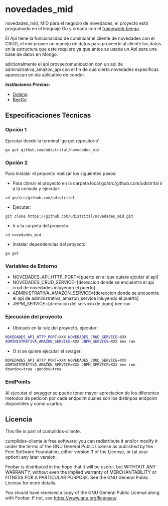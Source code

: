 # novedades_mid
novedades_mid, MID para el negocio de novedades, el proyecto está programado en el lenguaje Go y creado con el [framework beego](https://beego.me/).

El Api tiene la funcionalidad de cominicar el cliente de novedades con el CRUD, el mid provee un manejo de datos para proveerle al cliente los datos en la estructura que este requiere ya que antes se usaba un Api para una base de datos en Mongo.

adicionalmente el api proveecomunicacion con un api de administrativa_amazon_api con el fin de que cierta novedades especificas aparezcan en ela aplicativo de condor.

***Instlaciones Previas:***
* [Golang](https://github.com/udistrital/introduccion_oas/blob/master/instalacion_de_herramientas/golang.md)
* [BeeGo](https://github.com/udistrital/introduccion_oas/blob/master/instalacion_de_herramientas/beego.md)


## Especificaciones Técnicas

### Opción 1
Ejecutar desde la terminal 'go get repositorio':

```shell
go get github.com/udistrital/novedades_mid
```
### Opción 2
Para instalar el proyecto realizar los siguientes pasos:
- Para clonar el proyecto en la carpeta local go/src/github.com/udistrital ir a la consola y ejecutar:
```shell
cd go/src/github.com/udistrital
```
- Ejecutar:
```shell
git clone https://github.com/udistrital/novedades_mid.git
```

- Ir a la carpeta del proyecto:
```shell
cd novedades_mid
```

- Instalar dependencias del proyecto:
```shell
go get
```

### Variables de Entorno

- NOVEDADES_API_HTTP_PORT=[puerto en el que quiere ejcutar el api]
- NOVEDADES_CRUD_SERVICE=[dereccion donde se encuentra el api crud de novedades inluyendo el puerto]
- ADMINISTRATIVA_AMAZON_SERVICE=[dereccion donde se encuentra el api de administrativa_amazon_service inluyendo el puerto]
- JBPM_SERVICE=[direccion del servicio de jbpm] bee run


### Ejecución del proyecto

* Ubicado en la raíz del proyecto, ejecutar:
```bash
NOVEDADES_API_HTTP_PORT=XXX NOVEDADES_CRUD_SERVICE=XXX
ADMINISTRATIVA_AMAZON_SERVICE=XXX JBPM_SERVICE=XXX bee run
```
* O si se quiere ejecutar el swager:
```shell
NOVEDADES_API_HTTP_PORT=XXX NOVEDADES_CRUD_SERVICE=XXX
ADMINISTRATIVA_AMAZON_SERVICE=XXX JBPM_SERVICE=XXX bee run -downdoc=true -gendoc=true
```

### EndPoints

Al ejecutar el swagger se puede tener mayor apreciacion de los diferentes metodos de peticion por cada endpoint cuales son los distinpos endpoint disponibles y como usarlos.


## Licencia

This file is part of cumplidos-cliente.

cumplidos-cliente is free software: you can redistribute it and/or modify it under the terms of the GNU General Public License as published by the Free Software Foundation, either version 3 of the License, or (at your option) any later version.

Foobar is distributed in the hope that it will be useful, but WITHOUT ANY WARRANTY; without even the implied warranty of MERCHANTABILITY or FITNESS FOR A PARTICULAR PURPOSE. See the GNU General Public License for more details.

You should have received a copy of the GNU General Public License along with Foobar. If not, see https://www.gnu.org/licenses/.
